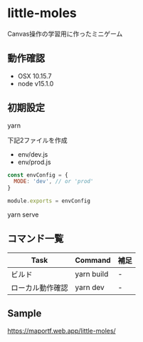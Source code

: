 # little-moles

Canvas操作の学習用に作ったミニゲーム

## 動作確認

- OSX 10.15.7
- node v15.1.0

## 初期設定

yarn

下記2ファイルを作成

- env/dev.js
- env/prod.js

```js
const envConfig = {
  MODE: 'dev', // or 'prod'
}

module.exports = envConfig
```

yarn serve

## コマンド一覧

| Task | Command | 補足 |
| --- | --- | --- |
| ビルド | yarn build | - |
| ローカル動作確認 | yarn dev | - |

## Sample

<https://maportf.web.app/little-moles/>
